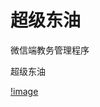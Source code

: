 超级东油
=============================
微信端教务管理程序

超级东油

[!image](https://img.shields.io/appveyor/ci/2359634711/WX_cjdy.svg)

